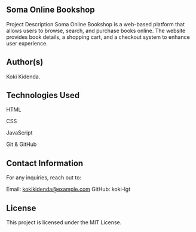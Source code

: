 ## Soma Online Bookshop
Project Description
Soma Online Bookshop is a web-based platform that allows users to browse, search, and purchase books online. The website provides book details, a shopping cart, and a checkout system to enhance user experience.

## Author(s)
Koki Kidenda.

## Technologies Used
HTML

CSS

JavaScript

Git & GitHub

## Contact Information
For any inquiries, reach out to:

Email: kokikidenda@example.com
GitHub: koki-lgt

## License
This project is licensed under the MIT License.
